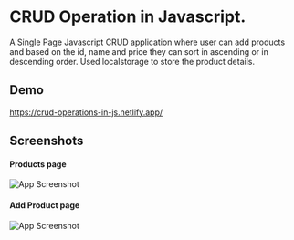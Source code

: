# CRUD Operation in Javascript.

A Single Page Javascript CRUD application where user can add products and based on the id, name and price they can sort in ascending or in descending order. Used localstorage to store the product details.

## Demo

https://crud-operations-in-js.netlify.app/

## Screenshots

#### Products page

![App Screenshot](https://i.ibb.co/NjVjVQz/Screenshot-from-2023-02-10-15-37-34.png)

#### Add Product page

![App Screenshot](https://i.ibb.co/XVNgdn3/Screenshot-from-2023-02-10-15-39-08.png)
